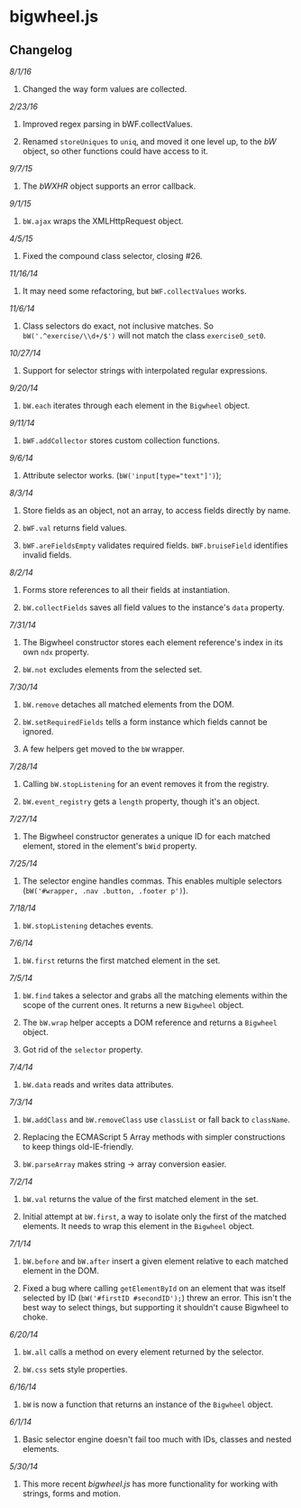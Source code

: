 bigwheel.js
===========

Changelog
---------

*8/1/16*

1. Changed the way form values are collected.


*2/23/16*

1. Improved regex parsing in bWF.collectValues.

2. Renamed `storeUniques` to `uniq`, and moved it one level up, to the *bW* object, so other functions could have access to it.


*9/7/15*

1. The *bWXHR* object supports an error callback.


*9/1/15*

1. `bW.ajax` wraps the XMLHttpRequest object.


*4/5/15*

1. Fixed the compound class selector, closing #26.


*11/16/14*

1. It may need some refactoring, but `bWF.collectValues` works.


*11/6/14*

1. Class selectors do exact, not inclusive matches. So `bW('.^exercise/\\d+/$')` will not match the class `exercise0_set0`.


*10/27/14*

1. Support for selector strings with interpolated regular expressions.


*9/20/14*

1. `bW.each` iterates through each element in the `Bigwheel` object.


*9/11/14*

1. `bWF.addCollector` stores custom collection functions.


*9/6/14*

1. Attribute selector works. (`bW('input[type="text"]')`);


*8/3/14*

1. Store fields as an object, not an array, to access fields directly by name.

2. `bWF.val` returns field values.

3. `bWF.areFieldsEmpty` validates required fields. `bWF.bruiseField` identifies invalid fields.


*8/2/14*

1. Forms store references to all their fields at instantiation.

2. `bW.collectFields` saves all field values to the instance's `data` property.


*7/31/14*

1. The Bigwheel constructor stores each element reference's index in its own `ndx` property.

2. `bW.not` excludes elements from the selected set.


*7/30/14*

1. `bW.remove` detaches all matched elements from the DOM.

2. `bW.setRequiredFields` tells a form instance which fields cannot be ignored.

3. A few helpers get moved to the `bW` wrapper.


*7/28/14*

1. Calling `bW.stopListening` for an event removes it from the registry.

2. `bW.event_registry` gets a `length` property, though it's an object.


*7/27/14*

1. The Bigwheel constructor generates a unique ID for each matched element, stored in the element's `bWid` property.


*7/25/14*

1. The selector engine handles commas. This enables multiple selectors (`bW('#wrapper, .nav .button, .footer p')`).


*7/18/14*

1. `bW.stopListening` detaches events.


*7/6/14*

1. `bW.first` returns the first matched element in the set.


*7/5/14*

1. `bW.find` takes a selector and grabs all the matching elements within the scope of the current ones. It returns a new `Bigwheel` object.

2. The `bW.wrap` helper accepts a DOM reference and returns a `Bigwheel` object.

3. Got rid of the `selector` property.


*7/4/14*

1. `bW.data` reads and writes data attributes.


*7/3/14*

1. `bW.addClass` and `bW.removeClass` use `classList` or fall back to `className`. 

2. Replacing the ECMAScript 5 Array methods with simpler constructions to keep things old-IE-friendly.

3. `bW.parseArray` makes string -> array conversion easier.


*7/2/14*

1. `bW.val` returns the value of the first matched element in the set.

2. Initial attempt at `bW.first`, a way to isolate only the first of the matched elements. It needs to wrap this element in the `Bigwheel` object.


*7/1/14*

1. `bW.before` and `bW.after` insert a given element relative to each matched element in the DOM.

2. Fixed a bug where calling `getElementById` on an element that was itself selected by ID (`bW('#firstID #secondID');`) threw an error. This isn't the best way to select things, but supporting it shouldn't cause Bigwheel to choke.


*6/20/14*

1. `bW.all` calls a method on every element returned by the selector.

2. `bW.css` sets style properties.


*6/16/14*

1. `bW` is now a function that returns an instance of the `Bigwheel` object.


*6/1/14*

1. Basic selector engine doesn't fail too much with IDs, classes and nested elements.


*5/30/14*

1. This more recent *bigwheel.js* has more functionality for working with strings, forms and motion.
